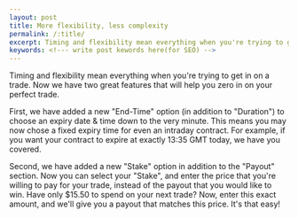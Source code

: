 ```yaml
---
layout: post
title: More flexibility, less complexity
permalink: /:title/
excerpt: Timing and flexibility mean everything when you're trying to get in on a trade. Now we have two great features that will help you zero in on your perfect trade.
keywords: <!--- write post kewords here(for SEO) -->
---
```


Timing and flexibility mean everything when you're trying to get in on a trade. Now we have two great features that will help you zero in on your perfect trade.

First, we have added a new "End-Time" option (in addition to "Duration") to choose an expiry date & time down to the very minute. This means you may now chose a fixed expiry time for even an intraday contract. For example, if you want your contract to expire at exactly 13:35 GMT today, we have you covered.

Second, we have added a new "Stake" option in addition to the "Payout" section. Now you can select your "Stake", and enter the price that you're willing to pay for your trade, instead of the payout that you would like to win. Have only $15.50 to spend on your next trade? Now, enter this exact amount, and we'll give you a payout that matches this price. It's that easy!
